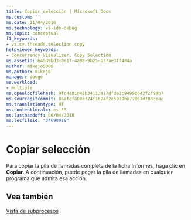 ```yaml
---
title: Copiar selección | Microsoft Docs
ms.custom: ''
ms.date: 11/04/2016
ms.technology: vs-ide-debug
ms.topic: conceptual
f1_keywords:
- vs.cv.threads.selection.copy
helpviewer_keywords:
- Concurrency Visualizer, Copy Selection
ms.assetid: 645d9bd3-0a17-4a09-9b25-b37ae3ff484a
author: mikejo5000
ms.author: mikejo
manager: douge
ms.workload:
- multiple
ms.openlocfilehash: 9fc4281042b34113a17dfde2c94990642f2f98b7
ms.sourcegitcommit: 0aafcfa08ef74f162af2e5079be77061d7885cac
ms.translationtype: HT
ms.contentlocale: es-ES
ms.lasthandoff: 06/04/2018
ms.locfileid: "34690918"
---
```

# <a name="copy-selection"></a>Copiar selección
Para copiar la pila de llamadas completa de la ficha Informes, haga clic en **Copiar**. A continuación, puede pegar la pila de llamadas en cualquier programa que admita esa acción.  
  
## <a name="see-also"></a>Vea también  
 [Vista de subprocesos](../profiling/threads-view-parallel-performance.md)